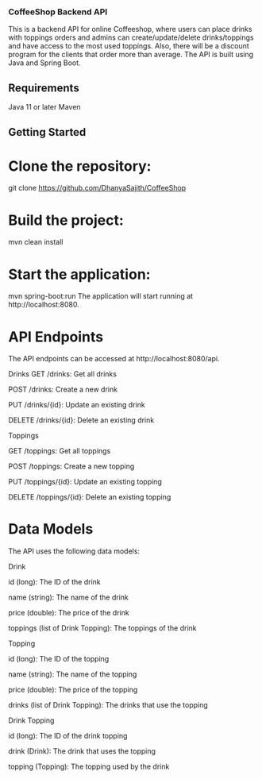 
###  CoffeeShop Backend API
This is a backend API for online Coffeeshop, where users can place drinks with toppings orders and admins can create/update/delete drinks/toppings and have access to the most used toppings. Also, there will be a discount program for the clients that order more than average.  The API is built using Java and Spring Boot.

## Requirements
Java 11 or later
Maven
## Getting Started
# Clone the repository:
git clone https://github.com/DhanyaSajith/CoffeeShop
# Build the project:
mvn clean install
 # Start the application:
mvn spring-boot:run
The application will start running at http://localhost:8080.

# API Endpoints
The API endpoints can be accessed at http://localhost:8080/api.

Drinks
GET /drinks: Get all drinks

POST /drinks: Create a new drink

PUT /drinks/{id}: Update an existing drink

DELETE /drinks/{id}: Delete an existing drink

Toppings

GET /toppings: Get all toppings

POST /toppings: Create a new topping

PUT /toppings/{id}: Update an existing topping

DELETE /toppings/{id}: Delete an existing topping

# Data Models
The API uses the following data models:

Drink

id (long): The ID of the drink

name (string): The name of the drink

price (double): The price of the drink

toppings (list of Drink Topping): The toppings of the drink

Topping

id (long): The ID of the topping

name (string): The name of the topping

price (double): The price of the topping

drinks (list of Drink Topping): The drinks that use the topping

Drink Topping

id (long): The ID of the drink topping

drink (Drink): The drink that uses the topping

topping (Topping): The topping used by the drink
